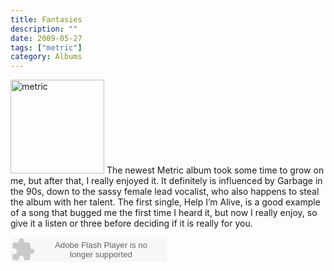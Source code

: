 ```yaml
---
title: Fantasies
description: ""
date: 2009-05-27
tags: ["metric"]
category: Albums
---
```



<p><img class="alignleft size-full wp-image-909" title="metric" src="https://web.archive.org/web/20131211172859im_/http://mytungsten.net/wp-content//uploads/2009/05/metric.jpg" alt="metric" width="150" height="150"> The newest Metric album took some time to grow on me, but after that, I really enjoyed it. It definitely is influenced by Garbage in the 90s, down to the sassy female lead vocalist, who also happens to steal the album with her talent. The first single, Help I’m Alive, is a good example of a song that bugged me the first time I heard it, but now I really enjoy, so give it a listen or three before deciding if it is really for you.</p>

<p><object classid="clsid:d27cdb6e-ae6d-11cf-96b8-444553540000" width="250" height="40" codebase="https://web.archive.org/web/20131211172859oe_/http://download.macromedia.com/pub/shockwave/cabs/flash/swflash.cab#version=6,0,40,0"><param name="wmode" value="window"><param name="allowScriptAccess" value="always"><param name="flashvars" value="hostname=cowbell.grooveshark.com&amp;widgetID=8125583&amp;style=water&amp;p=0"><param name="src" value="http://listen.grooveshark.com/songWidget.swf"><embed type="application/x-shockwave-flash" width="250" height="40" src="https://web.archive.org/web/20131211172859oe_/http://listen.grooveshark.com/songWidget.swf" flashvars="hostname=cowbell.grooveshark.com&amp;widgetID=8125583&amp;style=water&amp;p=0" allowscriptaccess="always" wmode="window"></object></p>
